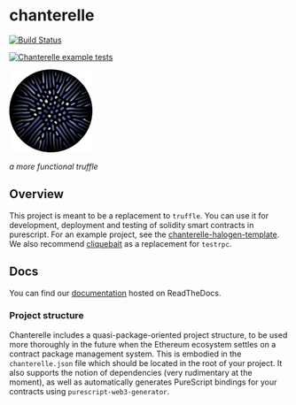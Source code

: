 # chanterelle

[![Build Status](https://travis-ci.com/f-o-a-m/chanterelle.svg?branch=master)](https://travis-ci.com/f-o-a-m/chanterelle)

[![Chanterelle example tests](https://github.com/martyall/purescript-eth/actions/workflows/test-chanterelle-example.yml/badge.svg)](https://github.com/martyall/purescript-eth/actions/workflows/test-chanterelle-example.yml)

<img src=https://github.com/martyall/purescript-eth/blob/master/chanterelle/chanterelle-logo.svg width="150">

_a more functional truffle_

## Overview

This project is meant to be a replacement to `truffle`. You can use it for development, deployment and testing of solidity smart contracts in purescript. For an example project, see the [chanterelle-halogen-template](https://github.com/f-o-a-m/chanterelle-halogen-template). We also recommend [cliquebait](https://github.com/f-o-a-m/cliquebait) as a replacement for `testrpc`.

## Docs

You can find our [documentation](https://chanterelle.readthedocs.io/en/latest/) hosted on ReadTheDocs.

### Project structure

Chanterelle includes a quasi-package-oriented project structure, to be used more thoroughly in the future when the Ethereum ecosystem settles on a contract package management system.
This is embodied in the `chanterelle.json` file which should be located in the
root of your project. It also supports the notion of dependencies (very rudimentary at the moment), as well as automatically generates PureScript bindings for your contracts using `purescript-web3-generator`.
